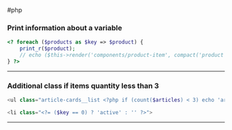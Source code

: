 #php 

### Print information about a variable
```php
<? foreach ($products as $key => $product) {
	print_r($product);
	// echo ($this->render('components/product-item', compact('product')));
} ?>
```
___

### Additional class if items quantity less than 3 
```php
<ul class="article-cards__list <?php if (count($articles) < 3) echo 'article-cards__list--short' ?>">

<li class="<?= ($key == 0) ? 'active' : '' ?>">
```

___
